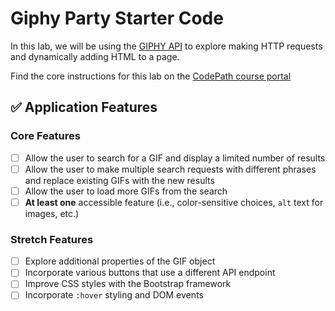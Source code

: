 # Giphy Party Starter Code

In this lab, we will be using the [GIPHY API](https://developers.giphy.com/) to explore making HTTP requests and dynamically adding HTML to a page.

Find the core instructions for this lab on the [CodePath course portal](https://courses.codepath.org/courses/site/unit/3#!lab)

## ✅ Application Features

### Core Features

- [ ] Allow the user to search for a GIF and display a limited number of results
- [ ] Allow the user to make multiple search requests with different phrases and replace existing GIFs with the new results
- [ ] Allow the user to load more GIFs from the search
- [ ] **At least one** accessible feature (i.e., color-sensitive choices, `alt` text for images, etc.)

### Stretch Features

- [ ] Explore additional properties of the GIF object
- [ ] Incorporate various buttons that use a different API endpoint
- [ ] Improve CSS styles with the Bootstrap framework
- [ ] Incorporate `:hover` styling and DOM events
